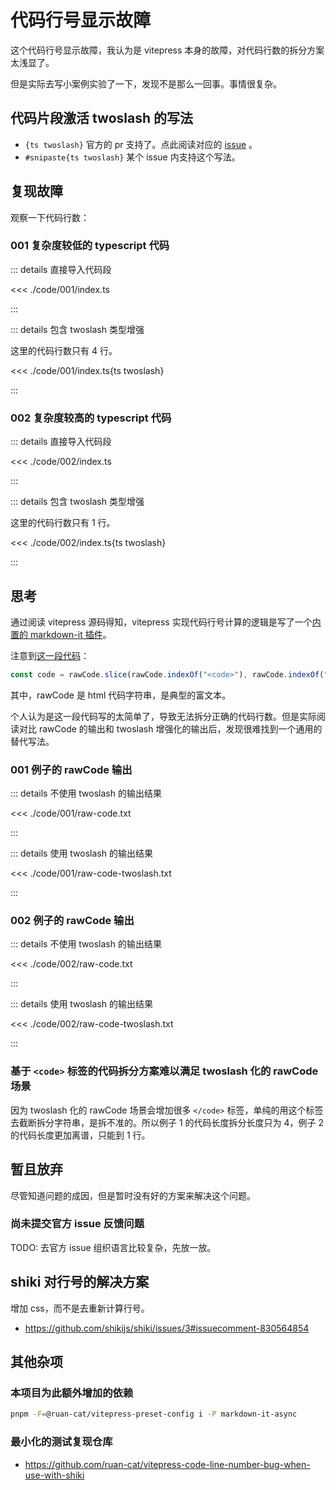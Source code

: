 # 代码行号显示故障

这个代码行号显示故障，我认为是 vitepress 本身的故障，对代码行数的拆分方案太浅显了。

但是实际去写小案例实验了一下，发现不是那么一回事。事情很复杂。

## 代码片段激活 twoslash 的写法

- `{ts twoslash}` 官方的 pr 支持了。点此阅读对应的 [issue](https://github.com/vuejs/vitepress/pull/4100) 。
- `#snipaste{ts twoslash}` 某个 issue 内支持这个写法。

## 复现故障

观察一下代码行数：

### 001 复杂度较低的 typescript 代码

::: details 直接导入代码段

<<< ./code/001/index.ts

:::

::: details 包含 twoslash 类型增强

这里的代码行数只有 4 行。

<<< ./code/001/index.ts{ts twoslash}

:::

### 002 复杂度较高的 typescript 代码

::: details 直接导入代码段

<<< ./code/002/index.ts

:::

::: details 包含 twoslash 类型增强

这里的代码行数只有 1 行。

<<< ./code/002/index.ts{ts twoslash}

:::

## 思考

通过阅读 vitepress 源码得知，vitepress 实现代码行号计算的逻辑是写了一个[内置的 markdown-it 插件](https://github.com/vuejs/vitepress/blob/main/src/node/markdown/plugins/lineNumbers.ts)。

注意到[这一段代码](https://github.com/vuejs/vitepress/blob/main/src/node/markdown/plugins/lineNumbers.ts#L27-L30)：

```ts
const code = rawCode.slice(rawCode.indexOf("<code>"), rawCode.indexOf("</code>"));
```

其中，rawCode 是 html 代码字符串，是典型的富文本。

个人认为是这一段代码写的太简单了，导致无法拆分正确的代码行数。但是实际阅读对比 rawCode 的输出和 twoslash 增强化的输出后，发现很难找到一个通用的替代写法。

### 001 例子的 rawCode 输出

::: details 不使用 twoslash 的输出结果

<<< ./code/001/raw-code.txt

:::

::: details 使用 twoslash 的输出结果

<<< ./code/001/raw-code-twoslash.txt

:::

### 002 例子的 rawCode 输出

::: details 不使用 twoslash 的输出结果

<<< ./code/002/raw-code.txt

:::

::: details 使用 twoslash 的输出结果

<<< ./code/002/raw-code-twoslash.txt

:::

### 基于 `<code>` 标签的代码拆分方案难以满足 twoslash 化的 rawCode 场景

因为 twoslash 化的 rawCode 场景会增加很多 `</code>` 标签，单纯的用这个标签去截断拆分字符串，是拆不准的。所以例子 1 的代码长度拆分长度只为 4，例子 2 的代码长度更加离谱，只能到 1 行。

## 暂且放弃

尽管知道问题的成因，但是暂时没有好的方案来解决这个问题。

### 尚未提交官方 issue 反馈问题

TODO: 去官方 issue 组织语言比较复杂，先放一放。

## shiki 对行号的解决方案

增加 css，而不是去重新计算行号。

- https://github.com/shikijs/shiki/issues/3#issuecomment-830564854

## 其他杂项

### 本项目为此额外增加的依赖

```bash
pnpm -F=@ruan-cat/vitepress-preset-config i -P markdown-it-async
```

### 最小化的测试复现仓库

- https://github.com/ruan-cat/vitepress-code-line-number-bug-when-use-with-shiki
